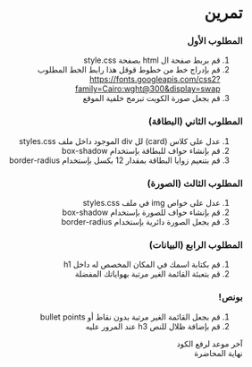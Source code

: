 <div dir=rtl>

<div dir=rtl>

# تمرين

### المطلوب الأول

1. قم بربط صفحة ال html بصفحة style.css
2. قم بإدراج خط من خطوط قوقل
هذا رابط الخط المطلوب\
https://fonts.googleapis.com/css2?family=Cairo:wght@300&display=swap
3. قم بجعل صورة الكويت تبرمج خلفية الموقع

### المطلوب الثاني (البطاقة)

1. عدل على كلاس (card) لل div الموجود داخل ملف styles.css
2. قم بإنشاء حواف للبطاقة بإستخدام box-shadow
3. قم بتنعيم زوايا البطاقة بمقدار 12 بكسل بإستخدام border-radius

### المطلوب الثالث (الصورة)

1. عدل على خواص img في ملف styles.css
2. قم بإنشاء حواف للصورة بإستخدام box-shadow
3. قم بجعل الصورة دائرية بإستخدام border-radius

### المطلوب الرابع (البيانات)

1. قم بكتابة اسمك في المكان المخصص له داخل h1
2. قم بتعبئة القائمة الغير مرتبة بهواياتك المفضلة

### بونص!

1. قم بجعل القائمة الغير مرتبة بدون نقاط أو bullet points
2. قم بإضافة ظلال للنص h3 عند المرور عليه


آخر موعد لرفع الكود\
نهاية المحاضرة

</div>
